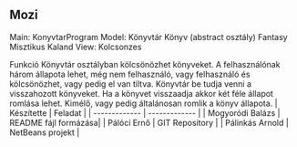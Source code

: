## Mozi
Main: KonyvtarProgram Model: Könyvtár Könyv (abstract osztály)
Fantasy Misztikus Kaland
View: Kolcsonzes

Funkció Könyvtár osztályban kölcsönözhet könyveket. A felhasználónak három állapota lehet, még nem felhasználó, vagy felhasználó és kölcsönözhet, vagy pedig el van tiltva. Könyvtár be tudja venni a visszahozott könyveket. Ha a könyvet visszaadja akkor két féle állapot romlása lehet. Kimélő, vagy pedig általánosan romlik a könyv állapota.
| Készítette  | Feladat |
| ------------- | ------------- |
| Mogyoródi Balázs | README fájl formázása|
| Pálóci Ernő  | GIT Repository  |
| Pálinkás Arnold  | NetBeans projekt |










